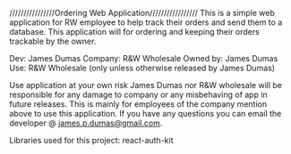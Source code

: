 ////////////////Ordering Web Application/////////////////
This is a simple web application for RW employee to help track their orders and send them to a database. This application will for ordering and keeping their orders trackable by the owner. 

Dev: James Dumas
Company: R&W Wholesale
Owned by: James Dumas 
Use: R&W Wholesale (only unless otherwise released by James Dumas)

Use application at your own risk James Dumas nor R&W wholesale will be responsible for any damage to company or any misbehaving of app in future releases. This is mainly for employees of the company mention above to use this application. If you have any questions you can email the developer @ james.p.dumas@gmail.com.




Libraries used for this project:
react-auth-kit
